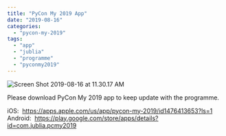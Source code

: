 ```yaml
---
title: "PyCon My 2019 App"
date: "2019-08-16"
categories:
  - "pycon-my-2019"
tags:
  - "app"
  - "jublia"
  - "programme"
  - "pyconmy2019"
---
```


![Screen Shot 2019-08-16 at 11.30.17 AM](/archived-images/screen-shot-2019-08-16-at-11.30.17-am.png)

Please download PyCon My 2019 app to keep update with the programme.

iOS:  https://apps.apple.com/us/app/pycon-my-2019/id1476413653?ls=1 Android:  https://play.google.com/store/apps/details?id=com.jublia.pcmy2019
